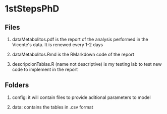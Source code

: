 # 1stStepsPhD

## Files

1. dataMetabolitos.pdf is the report of the analysis performed in the Vicente's 
data. It is renewed every 1-2 days

2. dataMetabolitos.Rmd is the RMarkdown code of the report

3. descripcionTablas.R (name not descriptive) is my testing lab to test new code
to implement in the report

## Folders

1. config: it will contain files to provide aditional parameters to model

2. data: contains the tables in .csv format



